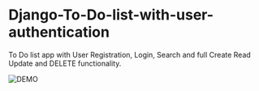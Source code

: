 # Django-To-Do-list-with-user-authentication
To Do list app with User Registration, Login, Search and full Create Read Update and DELETE functionality.

![DEMO](../master/rasm.png)
